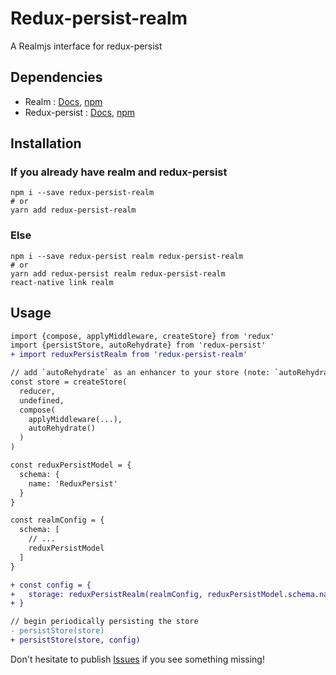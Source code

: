 # Redux-persist-realm

A Realmjs interface for redux-persist

## Dependencies

- Realm : [Docs](https://realm.io/docs/javascript/latest/), [npm](https://www.npmjs.com/package/realm)
- Redux-persist : [Docs](https://github.com/rt2zz/redux-persist), [npm](https://www.npmjs.com/package/redux-persist)

## Installation

### If you already have realm and redux-persist

```
npm i --save redux-persist-realm
# or
yarn add redux-persist-realm
```

### Else

```
npm i --save redux-persist realm redux-persist-realm
# or
yarn add redux-persist realm redux-persist-realm
react-native link realm
```

## Usage

```diff
import {compose, applyMiddleware, createStore} from 'redux'
import {persistStore, autoRehydrate} from 'redux-persist'
+ import reduxPersistRealm from 'redux-persist-realm'

// add `autoRehydrate` as an enhancer to your store (note: `autoRehydrate` is not a middleware)
const store = createStore(
  reducer,
  undefined,
  compose(
    applyMiddleware(...),
    autoRehydrate()
  )
)

const reduxPersistModel = {
  schema: {
    name: 'ReduxPersist'
  }
}

const realmConfig = {
  schema: [
    // ...
    reduxPersistModel
  ]
}

+ const config = {
+   storage: reduxPersistRealm(realmConfig, reduxPersistModel.schema.name)
+ }

// begin periodically persisting the store
- persistStore(store)
+ persistStore(store, config)
```

Don't hesitate to publish [Issues](https://github.com/Osedea/redux-persist-realm/issues) if you see something missing!
